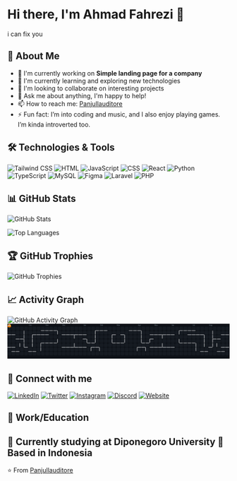 # Hi there, I'm Ahmad Fahrezi 👋

i can fix you

## 🚀 About Me
- 🔭 I'm currently working on **Simple landing page for a company**
- 🌱 I'm currently learning and exploring new technologies
- 👯 I'm looking to collaborate on interesting projects
- 💬 Ask me about anything, I'm happy to help!
- 📫 How to reach me: [Panjullauditore](https://github.com/Panjullauditore)
- ⚡ Fun fact: I’m into coding and music, and I also enjoy playing games. I’m kinda introverted too.

## 🛠️ Technologies & Tools
![Tailwind CSS](https://img.shields.io/badge/_Tailwind_CSS-333333?style=flat&logo=tailwind-css&logoColor=blue)
![HTML](https://img.shields.io/badge/_HTML-333333?style=flat&logo=html5)
![JavaScript](https://img.shields.io/badge/_JavaScript-333333?style=flat&logo=javascript)
![CSS](https://img.shields.io/badge/_CSS-333333?style=flat&logo=css3)
![React](https://img.shields.io/badge/_React-333333?style=flat&logo=react)
![Python](https://img.shields.io/badge/_Python-333333?style=flat&logo=python)
![TypeScript](https://img.shields.io/badge/_TypeScript-333333?style=flat&logo=typescript)
![MySQL](https://img.shields.io/badge/_MySQL-333333?style=flat&logo=mysql)
![Figma](https://img.shields.io/badge/_Figma-333333?style=flat&logo=figma)
![Laravel](https://img.shields.io/badge/_Laravel-333333?style=flat&logo=laravel)
![PHP](https://img.shields.io/badge/_PHP-333333?style=flat&logo=php)

## 📊 GitHub Stats
![GitHub Stats](https://github-readme-stats.vercel.app/api?username=Panjullauditore&show_icons=true&theme=dark&hide_border=true&bg_color=0D1117&title_color=00FF7F&text_color=ffffff&icon_color=00FF7F)

![Top Languages](https://github-readme-stats.vercel.app/api/top-langs/?username=Panjullauditore&layout=compact&theme=dark&hide_border=true&bg_color=0D1117&title_color=00FF7F&text_color=ffffff)

## 🏆 GitHub Trophies
![GitHub Trophies](https://github-profile-trophy.vercel.app/?username=Panjullauditore&theme=darkhub&no-frame=true&margin-w=15&margin-h=15&column=7)

## 📈 Activity Graph
![GitHub Activity Graph](https://github-readme-activity-graph.vercel.app/graph?username=Panjullauditore&theme=github-compact&hide_border=true&bg_color=0D1117&color=00FF7F&line=00FF7F&point=ffffff)
![Snake Game](https://raw.githubusercontent.com/panjullauditore/panjullauditore/output/pacman-contribution-graph-dark.svg)

## 🤝 Connect with me
[![LinkedIn](https://img.shields.io/badge/-LinkedIn-0077B5?style=for-the-badge&logo=linkedin&logoColor=white)](https://www.linkedin.com/in/ahmadfahrezi7/) [![Twitter](https://img.shields.io/badge/-Twitter-1DA1F2?style=for-the-badge&logo=twitter&logoColor=white)](https://x.com/panjulauditore) [![Instagram](https://img.shields.io/badge/-Instagram-E4405F?style=for-the-badge&logo=instagram&logoColor=white)](https://www.instagram.com/rezzinhere7/) [![Discord](https://img.shields.io/badge/-Discord-5865F2?style=for-the-badge&logo=discord&logoColor=white)](https://discord.com/users/486092112685694976) [![Website](https://img.shields.io/badge/-Website-000000?style=for-the-badge&logo=globe&logoColor=white)](https://www.portofolio.fun/)

## 💼 Work/Education
🏢 Currently studying at **Diponegoro University**
📍 Based in **Indonesia**
---
⭐️ From [Panjullauditore](https://github.com/Panjullauditore)
